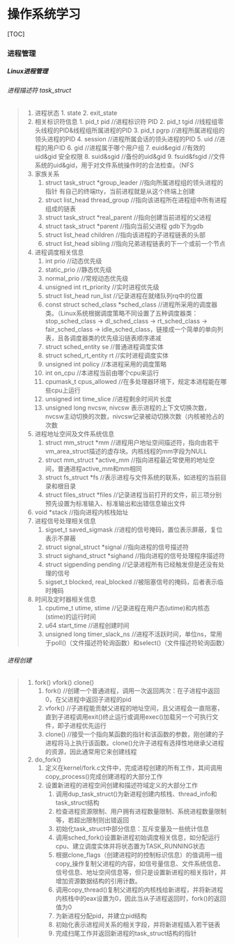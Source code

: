 # 操作系统学习

[TOC]



### 进程管理

##### Linux进程管理

###### 	进程描述符 task_struct

>  	1. 进程状态
>       	1. state
>           	2. exit_state
>  	2. 相关标识符信息
>           	1. pid_t pid //进程标识符 PID
>               	2. pid_t tgid //线程组零头线程的PID&线程组所属进程的PID
>                   	3. pid_t pgrp //进程所属进程组的领头进程的PID
>                       	4. session //进程所属会话的领头进程的PID
>                           	5. uid //进程的用户ID
>                               	6. gid //进程属于哪个用户组
>                                   	7. euid&egid //有效的uid&gid 安全权限
>                                       	8. suid&sgid //备份的uid&gid
>                                           	9. fsuid&fsgid //文件系统的uid&gid，用于对文件系统操作时的合法检查。（NFS
> 	3. 家族关系
>     	1. struct task_struct *group_leader //指向所属进程组的领头进程的指针 有自己的终端tty，当前进程就是从这个终端上创建
>     	2. struct list_head thread_group //指向该进程所在进程组中所有进程组成的链表
>     	3. struct task_struct *real_parent //指向创建当前进程的父进程
>     	4. struct task_struct *parent //指向当前父进程 gdb下为gdb
>     	5. struct list_head children //指向该进程的子进程链表的头部
>     	6. struct list_head sibling //指向兄弟进程链表的下一个或前一个节点
> 	4. 进程调度相关信息
>     	1. int prio //动态优先级
>     	2. static_prio //静态优先级
>     	3. normal_prio //常规动态优先级
>     	4. unsigned int rt_priority //实时进程优先级
>     	5. struct list_head run_list //记录进程在就绪队列rq中的位置
>     	6. const struct sched_class *sched_class //进程所采用的调度器类。（Linux系统根据调度策略不同设置了五种调度器类：stop_sched_class -> dl_sched_class -> rt_sched_class -> fair_sched_class -> idle_sched_class，链接成一个简单的单向列表，且各调度器类的优先级沿链表顺序递减
>     	7. struct sched_entity se //普通进程调度实体
>     	8. struct sched_rt_entity rt //实时进程调度实体
>     	9. unsigned int policy //本进程采用的调度策略
>     	10. int on_cpu //本进程当前由哪个cpu来运行
>     	11. cpumask_t cpus_allowed //在多处理器环境下，规定本进程能在哪些cpu上运行
>     	12. unsigned int time_slice //进程剩余时间片长度
>     	13. unsigned long nvcsw, nivcsw 表示进程的上下文切换次数，nvcsw主动切换的次数，nivcsw记录被动切换次数（内核被抢占的次数
> 	5. 进程地址空间及文件系统信息
>     	1. struct mm_struct *mm //进程用户地址空间描述符，指向由若干vm_area_struct描述的虚存块。内核线程的mm字段为NULL
>     	2. struct mm_struct *active_mm //指向进程最近常使用的地址空间，普通进程active_mm和mm相同
>     	3. struct fs_struct *fs //表示进程与文件系统的联系，如进程的当前目录和根目录
>     	4. struct files_struct *files //记录进程当前打开的文件，前三项分别预先设置为标准输入、标准输出和出错信息输出文件
> 	6. void *stack //指向进程内核栈始址
> 	7. 进程信号处理相关信息
>     	1. sigset_t saved_sigmask //进程的信号掩码，置位表示屏蔽，复位表示不屏蔽
>     	2. struct signal_struct *signal //指向进程的信号描述符
>     	3. struct sighand_struct *sighand //指向进程的信号处理程序描述符
>     	4. struct sigpending pending //记录进程所有已经触发但是还没有处理的信号
>     	5. sigset_t blocked, real_blocked //被阻塞信号的掩码，后者表示临时掩码
> 	8. 时间及定时器相关信息
>     	1. cputime_t utime, stime //记录进程在用户态(utime)和内核态(stime)的运行时间
>     	2. u64 start_time //进程创建时间
>     	3. unsigned long timer_slack_ns //进程不活跃时间，单位ns，常用于poll()（文件描述符轮询函数）和select()（文件描述符轮询函数）

###### 进程创建

> 1. fork() vfork() clone()
>    1. fork() //创建一个普通进程，调用一次返回两次：在子进程中返回0，在父进程中返回子进程的pid
>    2. vfork() //子进程能贡献父进程的地址空间，且父进程会一直阻塞，直到子进程调用exit()终止运行或调用exec()加载另一个可执行文件，即子进程优先运行
>    3. clone() //接受一个指向某函数的指针和该函数的参数，刚创建的子进程将马上执行该函数。clone()允许子进程有选择性地继承父进程的资源，因此通常用它来创建线程
> 2. do_fork()
>    1. 定义在kernel/fork.c文件中，完成进程创建的所有工作，其间调用copy_process()完成创建进程的大部分工作
>    2. 设置新进程的进程空间创建和描述符域定义的大部分工作
>       1. 调用dup_task_struct()为新进程创建内核栈、thread_info和task_struct结构
>       2. 检查进程资源限制、用户拥有进程数量限制、系统进程数量限制等，若超出限制则出错返回
>       3. 初始化task_struct中部分信息：互斥变量及一些统计信息
>       4. 调用sched_fork()设置新进程初始调度相关信息，如分配运行cpu、建立调度实体并将状态置为TASK_RUNNING状态
>       5. 根据clone_flags（创建进程时的控制标识信息）的值调用一组copy_操作复制父进程的内容，如信号量信息、文件系统信息、信号信息、地址空间信息等，但只是设置新进程的相关指针，并增加资源数据结构的引用计数。
>       6. 调用copy_thread()复制父进程的内核栈给新进程，并将新进程内核栈中的eax设置为0，因此当从子进程返回时，fork()的返回值为0
>       7. 为新进程分配pid，并建立pid结构
>       8. 初始化表示进程间关系的相关字段，并将新进程插入若干链表
>       9. 完成扫尾工作并返回新进程的task_struct结构的指针